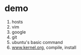 # demo
1. hosts
2. vim 
3. google 
4. git 
5. ubuntu's basic command
6. www.kernel.org, compile, install
